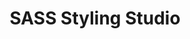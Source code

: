 ---
title: "SASS Styling Studio"
url: /east-bradford-township/sass-styling-studio/
shop: Kosmetik
---
